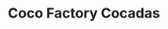 ---
title: "Coco Factory Cocadas"
url: /caracas/coco-factory-cocadas-av-presidente-medina/
shop: Getränke
---